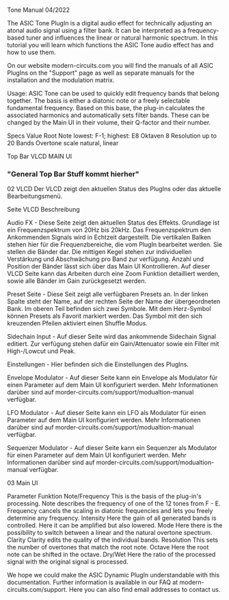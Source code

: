 Tone Manual 04/2022

The ASIC Tone PlugIn is a digital audio effect for technically adjusting an atonal audio signal using a filter bank. It can be interpreted as a frequency-based tuner and influences the linear or natural harmonic spectrum. In this tutorial you will learn which functions the ASIC Tone audio effect has and how to use them.
 
On our website modern-circuits.com you will find the manuals of all ASIC PlugIns on the "Support" page as well as separate manuals for the installation and the modulation matrix. 

 
Usage:
ASIC Tone can be used to quickly edit frequency bands that belong together. The basis is either a diatonic note or a freely selectable fundamental frequency. Based on this base, the plug-in calculates the associated harmonics and automatically sets filter bands. These can be changed by the Main UI in their volume, their Q-factor and their number.


Specs
Value
Root Note
lowest: F-1;  highest: E8
Oktaven
8
Resolution
up to 20 Bands
Overtone scale 
natural, linear 

                        
Top Bar
VLCD
MAIN UI 









### "General Top Bar Stuff kommt hierher"








02 VLCD
Der VLCD zeigt den aktuellen Status des PlugIns oder das aktuelle Bearbeitungsmenü.



Seite VLCD
Beschreibung

Audio FX - Diese Seite zeigt den aktuellen Status des Effekts. Grundlage ist ein Frequenzspektrum von 20Hz bis 20kHz. Das Frequenzspektrum den Ankommenden Signals wird in Echtzeit dargestellt. 
Die vertikalen Balken stehen hier für die Frequenzbereiche, die vom PlugIn bearbeitet werden. Sie stellen die Bänder dar. 
Die mittigen Kegel stehen zur individuellen Verstärkung und Abschwächung pro Band zur verfügung. 
Anzahl und Position der Bänder lässt sich über das Main UI Kontrollieren. 
Auf dieser VLCD Seite kann das Arbeiten durch eine Zoom Funktion detailliert werden, sowie alle Bänder im Gain zurückgesetzt werden.

Preset Seite - Diese Seit zeigt alle verfügbaren Presets an. In der linken Spalte steht der Name, auf der rechten Seite der Name der übergeordneten Bank. Im oberen Teil befinden sich zwei Symbole. Mit dem Herz-Symbol können Presets als Favorit markiert werden. Das Symbol mit den sich kreuzenden Pfeilen aktiviert einen Shuffle Modus.   


Sidechain Input - Auf dieser Seite wird das ankommende Sidechain Signal editiert. Zur verfügung stehen dafür ein Gain/Attenuator sowie ein Filter mit High-/Lowcut und Peak.


Einstellungen - Hier befinden sich die Einstellungen des PlugIns.

Envelope Modulator - Auf dieser Seite kann ein Envelope als Modulator für einen Parameter auf dem Main UI konfiguriert werden. Mehr Informationen darüber sind auf morder-circuits.com/support/modualtion-manual verfügbar.

LFO Modulator - Auf dieser Seite kann ein LFO als Modulator für einen Parameter auf dem Main UI konfiguriert werden. Mehr Informationen darüber sind auf morder-circuits.com/support/modualtion-manual verfügbar.

Sequenzer Modulator - Auf dieser Seite kann ein Sequenzer als Modulator für einen Parameter auf dem Main UI konfiguriert werden. Mehr Informationen darüber sind auf morder-circuits.com/support/modualtion-manual verfügbar.


03 Main UI

Parameter
Funktion
Note/Frequency 
This is the basis of the plug-in's processing. Note describes the frequency of one of the 12 tones from F - E. Frequency cancels the scaling in diatonic frequencies and lets you freely determine any frequency. 
Intensity 
Here the gain of all generated bands is controlled. Here it can be amplified but also lowered.
Mode
Here there is the possibility to switch between a linear and the natural overtone spectrum.
Clarity
Clarity edits the quality of the individual bands.
Resolution
This sets the number of overtones that match the root note.
Octave
Here the root note can be shifted in the octave.
Dry/Wet
Here the ratio of the processed signal with the original signal is processed.



We hope we could make the ASIC Dynamic PlugIn understandable with this documentation. Further information is available in our FAQ at modern-circuits.com/support. Here you can also find email addresses to contact us.

